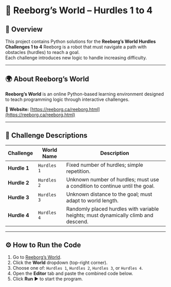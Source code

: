 # 🤖 Reeborg’s World – Hurdles 1 to 4

## 🧭 Overview
This project contains Python solutions for the **Reeborg’s World Hurdles Challenges 1 to 4** 
Reeborg is a robot that must navigate a path with obstacles (hurdles) to reach a goal.  
Each challenge introduces new logic to handle increasing difficulty.

---

## 🌍 About Reeborg’s World
**Reeborg’s World** is an online Python-based learning environment designed to teach programming logic through interactive challenges.

🔗 **Website:** [https://reeborg.ca/reeborg.html](https://reeborg.ca/reeborg.html)

---

## 🧱 Challenge Descriptions

| Challenge | World Name | Description |
|------------|-------------|-------------|
| **Hurdle 1** | `Hurdles 1` | Fixed number of hurdles; simple repetition. |
| **Hurdle 2** | `Hurdles 2` | Unknown number of hurdles; must use a condition to continue until the goal. |
| **Hurdle 3** | `Hurdles 3` | Unknown distance to the goal; must adapt to world length. |
| **Hurdle 4** | `Hurdles 4` | Randomly placed hurdles with variable heights; must dynamically climb and descend. |

---

## ⚙️ How to Run the Code

1. Go to [Reeborg’s World](https://reeborg.ca/reeborg.html).
2. Click the **World** dropdown (top-right corner).
3. Choose one of: `Hurdles 1`, `Hurdles 2`, `Hurdles 3`, or `Hurdles 4`.
4. Open the **Editor** tab and paste the combined code below.
5. Click **Run** ▶️ to start the program.

